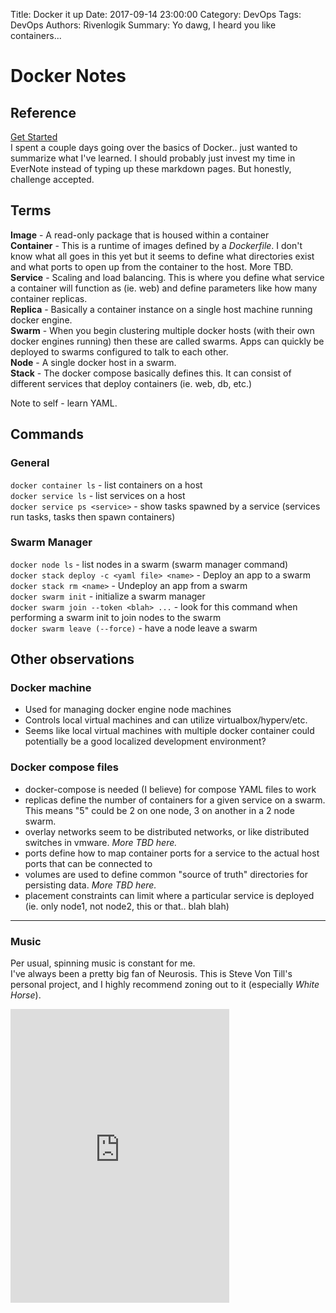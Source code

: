 Title: Docker it up
Date: 2017-09-14 23:00:00
Category: DevOps
Tags: DevOps
Authors: Rivenlogik
Summary: Yo dawg, I heard you like containers...

# Docker Notes
## Reference
[Get Started](https://docs.docker.com/get-started/)  
I spent a couple days going over the basics of Docker.. just wanted to summarize what I've learned.  I should probably just invest my time in EverNote instead of typing up these markdown pages.  But honestly, challenge accepted.

## Terms
**Image** - A read-only package that is housed within a container  
**Container** - This is a runtime of images defined by a _Dockerfile_. I don't know what all goes in this yet but it seems to define what directories exist and what ports to open up from the container to the host.  More TBD.  
**Service** - Scaling and load balancing.  This is where you define what service a container will function as (ie. web) and define parameters like how many container replicas.  
**Replica** - Basically a container instance on a single host machine running docker engine.  
**Swarm** - When you begin clustering multiple docker hosts (with their own docker engines running) then these are called swarms.  Apps can quickly be deployed to swarms configured to talk to each other.   
**Node** - A single docker host in a swarm.  
**Stack** - The docker compose basically defines this.  It can consist of different services that deploy containers (ie. web, db, etc.)  

Note to self - learn YAML.  

## Commands
### General
`docker container ls` - list containers on a host  
`docker service ls` - list services on a host  
`docker service ps <service>` - show tasks spawned by a service (services run tasks, tasks then spawn containers)  

### Swarm Manager
`docker node ls` - list nodes in a swarm (swarm manager command)  
`docker stack deploy -c <yaml file> <name>` - Deploy an app to a swarm  
`docker stack rm <name>` - Undeploy an app from a swarm  
`docker swarm init` - initialize a swarm manager  
`docker swarm join --token <blah> ...` - look for this command when performing a swarm init to join nodes to the swarm  
`docker swarm leave (--force)` - have a node leave a swarm  

## Other observations
### Docker machine
* Used for managing docker engine node machines
* Controls local virtual machines and can utilize virtualbox/hyperv/etc.
* Seems like local virtual machines with multiple docker container could potentially be a good localized development environment?

### Docker compose files
* docker-compose is needed (I believe) for compose YAML files to work
* replicas define the number of containers for a given service on a swarm.  This means "5" could be 2 on one node, 3 on another in a 2 node swarm.
* overlay networks seem to be distributed networks, or like distributed switches in vmware.  *More TBD here.*
* ports define how to map container ports for a service to the actual host ports that can be connected to
* volumes are used to define common "source of truth" directories for persisting data. *More TBD here.*
* placement constraints can limit where a particular service is deployed (ie. only node1, not node2, this or that.. blah blah)

---
### Music
Per usual, spinning music is constant for me.  
I've always been a pretty big fan of Neurosis.  This is Steve Von Till's personal project, and I highly recommend zoning out to it (especially *White Horse*).
<iframe style="border: 0; width: 350px; height: 470px;" src="https://bandcamp.com/EmbeddedPlayer/album=213854351/size=large/bgcol=333333/linkcol=ffffff/tracklist=false/transparent=true/" seamless><a href="http://harvestman.bandcamp.com/album/music-for-megaliths">Music For Megaliths by Harvestman</a></iframe>   
